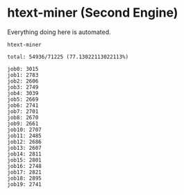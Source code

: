 # htext-miner (Second Engine)

Everything doing here is automated.

```
htext-miner

total: 54936/71225 (77.13022113022113%)

job0: 3015
job1: 2783
job2: 2606
job3: 2749
job4: 3039
job5: 2669
job6: 2741
job7: 2701
job8: 2670
job9: 2661
job10: 2707
job11: 2485
job12: 2686
job13: 2607
job14: 2811
job15: 2801
job16: 2748
job17: 2821
job18: 2895
job19: 2741
```